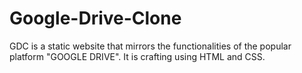 # Google-Drive-Clone
GDC is a static website that mirrors the functionalities of the popular platform "GOOGLE DRIVE". It is crafting using HTML and CSS.
